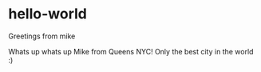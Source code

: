 # hello-world
Greetings from mike

Whats up whats up Mike from Queens NYC! Only the best city in the world :)
